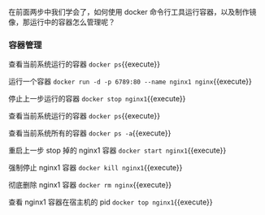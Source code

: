在前面两步中我们学会了，如何使用 docker 命令行工具运行容器，以及制作镜像，那运行中的容器怎么管理呢？

### 容器管理
查看当前系统运行的容器 `docker ps`{{execute}} 

运行一个容器 `docker run -d -p 6789:80 --name nginx1 nginx`{{execute}} 

停止上一步运行的容器 `docker stop nginx1`{{execute}} 

查看当前系统运行的容器 `docker ps`{{execute}} 

查看当前系统所有的容器 `docker ps -a`{{execute}} 

重启上一步 stop 掉的 nginx1 容器 `docker start nginx1`{{execute}} 

强制停止 nginx1 容器 `docker kill nginx1`{{execute}}

彻底删除 nginx1 容器 `docker rm nginx`{{execute}}

查看 nginx1 容器在宿主机的 pid `docker top nginx1`{{execute}}
